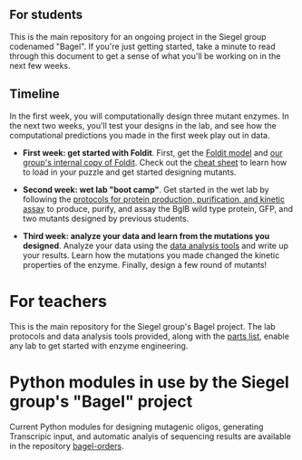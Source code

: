 ## For students

This is the main repository for an ongoing project in the Siegel group codenamed "Bagel". If you're just getting started, take a minute to read through this document to get a sense of what you'll be working on in the next few weeks.

## Timeline 

In the first week, you will computationally design three mutant enzymes. In the next two weeks, you'll test your designs in the lab, and see how the computational predictions you made in the first week play out in data. 

+ **First week: get started with Foldit**. First, get the [Foldit model](http://github.com/dacarlin/bagel-foldit) and [our group's internal copy of Foldit](http://games.cs.washington.edu/foldit/build/release/). Check out the [cheat sheet](http://github.com/dacarlin/bagel-foldit) to learn how to load in your puzzle and get started designing mutants. 

+ **Second week: wet lab "boot camp"**. Get started in the wet lab by following the [protocols for protein production, purification, and kinetic assay](http://github.com/dacarlin/bagel-protocol) to produce, purify, and assay the BglB wild type protein, GFP, and two mutants designed by previous students. 

+ **Third week: analyze your data and learn from the mutations you designed**. Analyze your data using the [data analysis tools](http://github.com/dacarlin/bagel-fitter) and write up your results. Learn how the mutations you made changed the kinetic properties of the enzyme. Finally, design a few round of mutants! 

# For teachers  

This is the main repository for the Siegel group's Bagel project. The lab protocols and data analysis tools provided, along with the [parts list](https://docs.google.com/spreadsheets/d/106pUlbfcXcYa9Vg8fXZFAt3Imil9BYLZ1ztZ-R9lcZw/edit?usp=sharing), enable any lab to get started with enzyme engineering. 

# Python modules in use by the Siegel group's "Bagel" project  

Current Python modules for designing mutagenic oligos, generating Transcripic input, and automatic analyis of sequencing results are available in the repository [bagel-orders](https://github.com/dacarlin/bagel-orders). 
